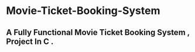 # Movie-Ticket-Booking-System

## A Fully Functional Movie Ticket Booking System , Project In C . 

